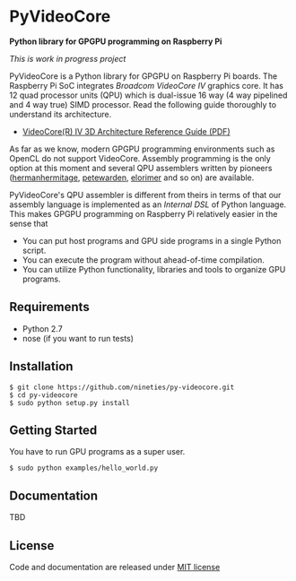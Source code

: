 PyVideoCore
===========

**Python library for GPGPU programming on Raspberry Pi**

*This is work in progress project*

PyVideoCore is a Python library for GPGPU on Raspberry Pi boards.
The Raspberry Pi SoC integrates *Broadcom VideoCore IV* graphics core.  It has
12 quad processor units (QPU) which is dual-issue 16 way (4 way pipelined and 4
way true) SIMD processor.  Read the following guide thoroughly to understand
its architecture.

- [VideoCore(R) IV 3D Architecture Reference Guide (PDF)][1]

As far as we know, modern GPGPU programming environments such as OpenCL do not
support VideoCore.  Assembly programming is the only option at this moment and
several QPU assemblers written by pioneers ([hermanhermitage][2],
[petewarden][3], [elorimer][4] and so on) are available.

PyVideoCore's QPU assembler is different from theirs in terms of that our
assembly language is implemented as an *Internal DSL* of Python language.
This makes GPGPU programming on Raspberry Pi relatively easier in the sense
that

- You can put host programs and GPU side programs in a single Python script.
- You can execute the program without ahead-of-time compilation.
- You can utilize Python functionality, libraries and tools to organize GPU
  programs.

## Requirements

* Python 2.7
* nose (if you want to run tests)

## Installation

    $ git clone https://github.com/nineties/py-videocore.git
    $ cd py-videocore
    $ sudo python setup.py install

## Getting Started

You have to run GPU programs as a super user.

    $ sudo python examples/hello_world.py

## Documentation

TBD

## License
Code and documentation are released under
[MIT license](https://github.com/nineties/py-videocore/blob/master/LICENSE)

[1]: https://www.broadcom.com/docs/support/videocore/VideoCoreIV-AG100-R.pdf
[2]: https://github.com/hermanhermitage/videocoreiv-qpu/blob/master/qpu-tutorial/qpuasm.md
[3]: https://github.com/jetpacapp/qpu-asm
[4]: https://github.com/elorimer/rpi-playground/tree/master/QPU/assembler

